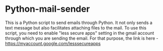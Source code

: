 # Python-mail-sender
This is a Python script to send emails through Python. It not only sends a text message but also facilitates attaching files to the mail.
To use this script, you need to enable "less secure apps" setting in the gmail account through which you are sending the email.
For that purpose, the link is here - https://myaccount.google.com/lesssecureapps
